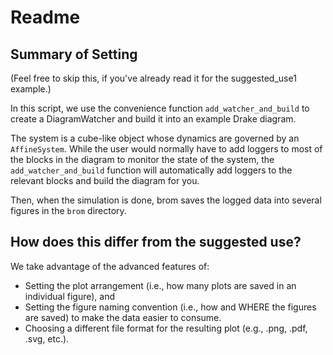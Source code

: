 # Readme

## Summary of Setting

(Feel free to skip this, if you've already read it for the suggested_use1 example.)

In this script, we use the convenience function
`add_watcher_and_build` to create a DiagramWatcher and build it into an example Drake diagram.

The system is a cube-like object whose dynamics are governed
by an `AffineSystem`. While the user would normally have to add loggers
to most of the blocks in the diagram to monitor the state of the system,
the `add_watcher_and_build` function will automatically add loggers to the
relevant blocks and build the diagram for you.

Then, when the simulation is done, brom saves the logged data
into several figures in the `brom` directory.

## How does this differ from the suggested use?

We take advantage of the advanced features of:
- Setting the plot arrangement (i.e., how many plots are saved in an individual figure), and
- Setting the figure naming convention (i.e., how and WHERE the figures are saved)
to make the data easier to consume.
- Choosing a different file format for the resulting plot (e.g., .png, .pdf, .svg, etc.).


